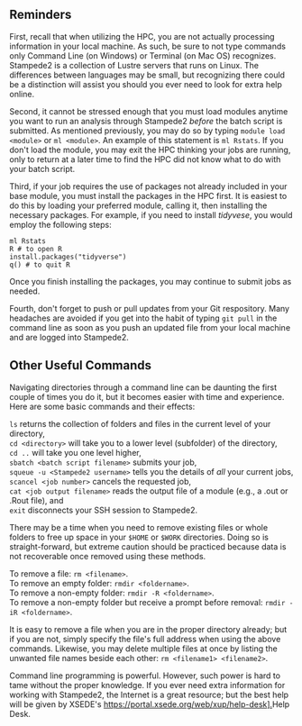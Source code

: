 ## Reminders

First, recall that when utilizing the HPC, you are not actually processing information in your local machine. As such, be sure to not type commands only Command Line (on Windows) or Terminal (on Mac OS) recognizes. Stampede2 is a collection of Lustre servers that runs on Linux. The differences between languages may be small, but recognizing there could be a distinction will assist you should you ever need to look for extra help online.

Second, it cannot be stressed enough that you must load modules anytime you want to run an analysis through Stampede2 *before* the batch script is submitted. As mentioned previously, you may do so by typing `module load <module>` or `ml <module>`. An example of this statement is `ml Rstats`. If you don't load the module, you may exit the HPC thinking your jobs are running, only to return at a later time to find the HPC did not know what to do with your batch script.

Third, if your job requires the use of packages not already included in your base module, you must install the packages in the HPC first. It is easiest to do this by loading your preferred module, calling it, then installing the necessary packages. For example, if you need to install *tidyvese*, you would employ the following steps:

`ml Rstats` <br/>
`R # to open R` <br/>
`install.packages("tidyverse")` <br/>
`q() # to quit R` <br/>

Once you finish installing the packages, you may continue to submit jobs as needed.

Fourth, don't forget to push or pull updates from your Git respository. Many headaches are avoided if you get into the habit of typing `git pull` in the command line as soon as you push an updated file from your local machine and are logged into Stampede2.

## Other Useful Commands

Navigating directories through a command line can be daunting the first couple of times you do it, but it becomes easier with time and experience. Here are some basic commands and their effects:

`ls` returns the collection of folders and files in the current level of your directory, <br/>
`cd <directory>` will take you to a lower level (subfolder) of the directory, <br/>
`cd ..` will take you one level higher, <br/>
`sbatch <batch script filename>` submits your job, <br/>
`squeue -u <Stampede2 username>` tells you the details of *all* your current jobs, <br/>
`scancel <job number>` cancels the requested job, <br/>
`cat <job output filename>` reads the output file of a module (e.g., a .out or .Rout file), and <br/>
`exit` disconnects your SSH session to Stampede2.

There may be a time when you need to remove existing files or whole folders to free up space in your `$HOME` or `$WORK` directories. Doing so is straight-forward, but extreme caution should be practiced because data is not recoverable once removed using these methods.

To remove a file: `rm <filename>`. <br/>
To remove an empty folder: `rmdir <foldername>`. <br/>
To remove a non-empty folder: `rmdir -R <foldername>`. <br/>
To remove a non-empty folder but receive a prompt before removal: `rmdir -iR <foldername>`. <br/>

It is easy to remove a file when you are in the proper directory already; but if you are not, simply specify the file's full address when using the above commands. Likewise, you may delete multiple files at once by listing the unwanted file names beside each other: `rm <filename1> <filename2>`.

Command line programming is powerful. However, such power is hard to tame without the proper knowledge. If you ever need extra information for working with Stampede2, the Internet is a great resource; but the best help will be given by XSEDE's <https://portal.xsede.org/web/xup/help-desk].>Help Desk</a>.
